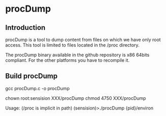 # procDump

## Introduction

procDump is a tool to dump content from files on which we have only root access. This tool is limited to files located in the /proc directory.

The procDump binary available in the github repository is x86 64bits compliant. For the other platforms you have to recompile it.

## Build procDump

gcc procDump.c -o procDump

chown root:sensision XXX/procDump
chmod 4750 XXX/procDump

Usage: (/proc is implicit in path)
(sensision)>./procDump {pid}/environ

